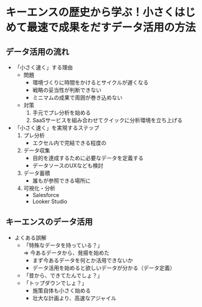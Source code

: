 # キーエンスの歴史から学ぶ！小さくはじめて最速で成果をだすデータ活用の方法

## データ活用の流れ
* 「小さく速く」する理由
    * 問題
        * 環境づくりに時間をかけるとサイクルが遅くなる
        * 戦略の妥当性が判断できない
        * ミニマムの成果で周囲が巻き込めない
    * 対策
        1. 手元でプレ分析を始める
        2. SaaSサービスを組み合わせてクイックに分析環境を立ち上げる
* 「小さく速く」を実現するステップ
    1. プレ分析
        * エクセル内で完結できる程度の
    2. データ収集
        * 目的を達成するために必要なデータを定義する
        * データソースのUXなども検討
    3. データ蓄積
        * 誰もが参照できる場所に
    4. 可視化・分析
        * Salesforce
        * Looker Studio

## キーエンスのデータ活用
* よくある誤解
    * 「特殊なデータを持っている？」<br>
      ⇒ 今あるデータから、発揚を始めた
        * まず今あるデータを何とか活用できないか
        * データ活用を始めると欲しいデータが分かる（データ定義）
    * 「昔から、できてたんでしょ？」
    * 「トップダウンでしょ？」
        * 施策自体も小さく始める
        * 壮大な計画より、高速なアジャイル